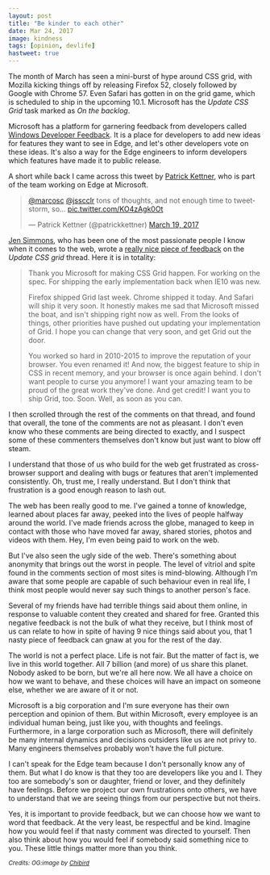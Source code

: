 ```yaml
---
layout: post
title: "Be kinder to each other"
date: Mar 24, 2017
image: kindness
tags: [opinion, devlife]
hastweet: true
---
```

The month of March has seen a mini-burst of hype around CSS grid, with Mozilla kicking things off by releasing Firefox 52, closely followed by Google with Chrome 57. Even Safari has gotten in on the grid game, which is scheduled to ship in the upcoming 10.1. Microsoft has the *Update CSS Grid* task marked as *On the backlog*.

Microsoft has a platform for garnering feedback from developers called [Windows Developer Feedback](https://wpdev.uservoice.com/). It is a place for developers to add new ideas for features they want to see in Edge, and let's other developers vote on these ideas. It's also a way for the Edge engineers to inform developers which features have made it to public release.

A short while back I came across this tweet by [Patrick Kettner](https://twitter.com/patrickkettner), who is part of the team working on Edge at Microsoft.

<blockquote class="twitter-tweet" data-lang="en"><p lang="en" dir="ltr"><a href="https://twitter.com/marcosc">@marcosc</a> <a href="https://twitter.com/jsscclr">@jsscclr</a> tons of thoughts, and not enough time to tweetstorm, so... <a href="https://t.co/KO4zAgk0Ot">pic.twitter.com/KO4zAgk0Ot</a></p>&mdash; Patrick Kettner (@patrickkettner) <a href="https://twitter.com/patrickkettner/status/843264670429409281">March 19, 2017</a></blockquote>

[Jen Simmons](http://jensimmons.com/), who has been one of the most passionate people I know when it comes to the web, wrote a [really nice piece of feedback](https://wpdev.uservoice.com/users/195272907-jen-simmons) on the *Update CSS grid* thread. Here it is in totality:

<blockquote>
  <p>Thank you Microsoft for making CSS Grid happen. For working on the spec. For shipping the early implementation back when IE10 was new.</p>
  <p>Firefox shipped Grid last week. Chrome shipped it today. And Safari will ship it very soon. It honestly makes me sad that Microsoft missed the boat, and isn't shipping right now as well. From the looks of things, other priorities have pushed out updating your implementation of Grid. I hope you can change that very soon, and get Grid out the door.</p>
  <p>You worked so hard in 2010-2015 to improve the reputation of your browser. You even renamed it! And now, the biggest feature to ship in CSS in recent memory, and your browser is once again behind. I don't want people to curse you anymore! I want your amazing team to be proud of the great work they've done. And get credit! I want you to ship Grid, too. Soon. Well, as soon as you can.</p>
</blockquote>

I then scrolled through the rest of the comments on that thread, and found that overall, the tone of the comments are not as pleasant. I don't even know who these comments are being directed to exactly, and I suspect some of these commenters themselves don't know but just want to blow off steam.

I understand that those of us who build for the web get frustrated as cross-browser support and dealing with bugs or features that aren't implemented consistently. Oh, trust me, I really understand. But I don't think that frustration is a good enough reason to lash out.

The web has been really good to me. I've gained a tonne of knowledge, learned about places far away, peeked into the lives of people halfway around the world. I've made friends across the globe, managed to keep in contact with those who have moved far away, shared stories, photos and videos with them. Hey, I'm even being paid to work on the web.

But I've also seen the ugly side of the web. There's something about anonymity that brings out the worst in people. The level of vitriol and spite found in the comments section of most sites is mind-blowing. Although I'm aware that some people are capable of such behaviour even in real life, I think most people would never say such things to another person's face.

Several of my friends have had terrible things said about them online, in response to valuable content they created and shared for free. Granted this negative feedback is not the bulk of what they receive, but I think most of us can relate to how in spite of having 9 nice things said about you, that 1 nasty piece of feedback can gnaw at you for the rest of the day.

The world is not a perfect place. Life is not fair. But the matter of fact is, we live in this world together. All 7 billion (and more) of us share this planet. Nobody asked to be born, but we're all here now. We all have a choice on how we want to behave, and these choices will have an impact on someone else, whether we are aware of it or not.

Microsoft is a big corporation and I'm sure everyone has their own perception and opinion of them. But within Microsoft, every employee is an individual human being, just like you, with thoughts and feelings. Furthermore, in a large corporation such as Microsoft, there will definitely be many internal dynamics and decisions outsiders like us are not privy to. Many engineers themselves probably won't have the full picture.

I can't speak for the Edge team because I don't personally know any of them. But what I do know is that they too are developers like you and I. They too are somebody's son or daughter, friend or lover, and they definitely have feelings. Before we project our own frustrations onto others, we have to understand that we are seeing things from our perspective but not theirs.

Yes, it is important to provide feedback, but we can choose how we want to word that feedback. At the very least, be respectful and be kind. Imagine how you would feel if that nasty comment was directed to yourself. Then also think about how you would feel if somebody said something nice to you. These little things matter more than you think.

<em><small>Credits: OG:image by <a href="http://chibird.com/post/115989272724/i-try-to-live-by-this-as-much-as-possible-u-i">Chibird</a></small></em>
